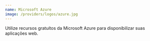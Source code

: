```yaml
---
name: Microsoft Azure
image: /providers/logos/azure.jpg
---
```

Utilize recursos gratuítos da Microsoft Azure para disponibilizar suas aplicações web.
